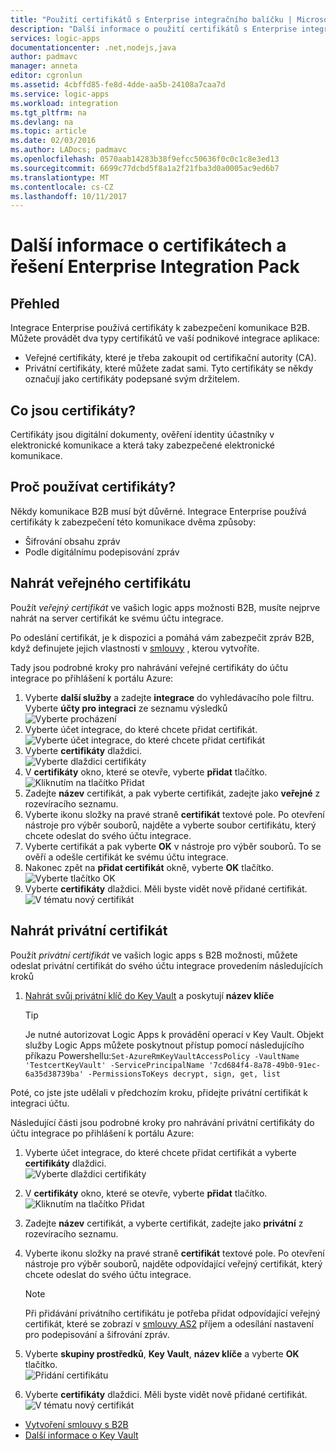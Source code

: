 ```yaml
---
title: "Použití certifikátů s Enterprise integračního balíčku | Microsoft Docs"
description: "Další informace o použití certifikátů s Enterprise integračního balíčku | Azure Logic Apps"
services: logic-apps
documentationcenter: .net,nodejs,java
author: padmavc
manager: anneta
editor: cgronlun
ms.assetid: 4cbffd85-fe8d-4dde-aa5b-24108a7caa7d
ms.service: logic-apps
ms.workload: integration
ms.tgt_pltfrm: na
ms.devlang: na
ms.topic: article
ms.date: 02/03/2016
ms.author: LADocs; padmavc
ms.openlocfilehash: 0570aab14283b38f9efcc50636f0c0c1c8e3ed13
ms.sourcegitcommit: 6699c77dcbd5f8a1a2f21fba3d0a0005ac9ed6b7
ms.translationtype: MT
ms.contentlocale: cs-CZ
ms.lasthandoff: 10/11/2017
---
```

# <a name="learn-about-certificates-and-enterprise-integration-pack"></a>Další informace o certifikátech a řešení Enterprise Integration Pack
## <a name="overview"></a>Přehled
Integrace Enterprise používá certifikáty k zabezpečení komunikace B2B. Můžete provádět dva typy certifikátů ve vaší podnikové integrace aplikace:

* Veřejné certifikáty, které je třeba zakoupit od certifikační autority (CA).
* Privátní certifikáty, které můžete zadat sami. Tyto certifikáty se někdy označují jako certifikáty podepsané svým držitelem.

## <a name="what-are-certificates"></a>Co jsou certifikáty?
Certifikáty jsou digitální dokumenty, ověření identity účastníky v elektronické komunikace a která taky zabezpečené elektronické komunikace.

## <a name="why-use-certificates"></a>Proč používat certifikáty?
Někdy komunikace B2B musí být důvěrné. Integrace Enterprise používá certifikáty k zabezpečení této komunikace dvěma způsoby:

* Šifrování obsahu zpráv
* Podle digitálnímu podepisování zpráv  

## <a name="upload-a-public-certificate"></a>Nahrát veřejného certifikátu

Použít *veřejný certifikát* ve vašich logic apps možnosti B2B, musíte nejprve nahrát na server certifikát ke svému účtu integrace.  

Po odeslání certifikát, je k dispozici a pomáhá vám zabezpečit zpráv B2B, když definujete jejich vlastnosti v [smlouvy](logic-apps-enterprise-integration-agreements.md) , kterou vytvoříte.  

Tady jsou podrobné kroky pro nahrávání veřejné certifikáty do účtu integrace po přihlášení k portálu Azure:

1. Vyberte **další služby** a zadejte **integrace** do vyhledávacího pole filtru. Vyberte **účty pro integraci** ze seznamu výsledků     
![Vyberte procházení](media/logic-apps-enterprise-integration-certificates/overview-1.png)  
2. Vyberte účet integrace, do které chcete přidat certifikát.  
![Vyberte účet integrace, do které chcete přidat certifikát](media/logic-apps-enterprise-integration-certificates/overview-3.png)  
3. Vyberte **certifikáty** dlaždici.  
![Vyberte dlaždici certifikáty](media/logic-apps-enterprise-integration-certificates/certificate-1.png)
4. V **certifikáty** okno, které se otevře, vyberte **přidat** tlačítko.   
![Kliknutím na tlačítko Přidat](media/logic-apps-enterprise-integration-certificates/certificate-2.png)
5. Zadejte **název** certifikát, a pak vyberte certifikát, zadejte jako **veřejné** z rozevíracího seznamu.  
6. Vyberte ikonu složky na pravé straně **certifikát** textové pole. Po otevření nástroje pro výběr souborů, najděte a vyberte soubor certifikátu, který chcete odeslat do svého účtu integrace.
7. Vyberte certifikát a pak vyberte **OK** v nástroje pro výběr souborů. To se ověří a odešle certifikát ke svému účtu integrace.
8. Nakonec zpět na **přidat certifikát** okně, vyberte **OK** tlačítko.  
![Vyberte tlačítko OK](media/logic-apps-enterprise-integration-certificates/certificate-3.png)  
9. Vyberte **certifikáty** dlaždici. Měli byste vidět nově přidané certifikát.  
![V tématu nový certifikát](media/logic-apps-enterprise-integration-certificates/certificate-4.png)  

## <a name="upload-a-private-certificate"></a>Nahrát privátní certifikát

Použít *privátní certifikát* ve vašich logic apps s B2B možnosti, můžete odeslat privátní certifikát do svého účtu integrace provedením následujících kroků

1. [Nahrát svůj privátní klíč do Key Vault](../key-vault/key-vault-get-started.md "Další informace o Key Vault") a poskytují **název klíče** 
   
   > [!TIP]
   > Je nutné autorizovat Logic Apps k provádění operací v Key Vault. Objekt služby Logic Apps můžete poskytnout přístup pomocí následujícího příkazu Powershellu:`Set-AzureRmKeyVaultAccessPolicy -VaultName 'TestcertKeyVault' -ServicePrincipalName '7cd684f4-8a78-49b0-91ec-6a35d38739ba' -PermissionsToKeys decrypt, sign, get, list`  
   > 
   > 

Poté, co jste jste udělali v předchozím kroku, přidejte privátní certifikát k integraci účtu.

Následující části jsou podrobné kroky pro nahrávání privátní certifikáty do účtu integrace po přihlášení k portálu Azure:  
 
1. Vyberte účet integrace, do které chcete přidat certifikát a vyberte **certifikáty** dlaždici.  
![Vyberte dlaždici certifikáty](media/logic-apps-enterprise-integration-certificates/certificate-1.png)  
2. V **certifikáty** okno, které se otevře, vyberte **přidat** tlačítko.   
![Kliknutím na tlačítko Přidat](media/logic-apps-enterprise-integration-certificates/certificate-2.png)
3. Zadejte **název** certifikát, a vyberte certifikát, zadejte jako **privátní** z rozevíracího seznamu.   
4. Vyberte ikonu složky na pravé straně **certifikát** textové pole. Po otevření nástroje pro výběr souborů, najděte odpovídající veřejný certifikát, který chcete odeslat do svého účtu integrace.   
   
   > [!Note]
   > Při přidávání privátního certifikátu je potřeba přidat odpovídající veřejný certifikát, které se zobrazí v [smlouvy AS2](logic-apps-enterprise-integration-as2.md) příjem a odesílání nastavení pro podepisování a šifrování zpráv.
   > 
   >   

5. Vyberte **skupiny prostředků**, **Key Vault**, **název klíče** a vyberte **OK** tlačítko.  
![Přidání certifikátu](media/logic-apps-enterprise-integration-certificates/privatecertificate-1.png)  
6. Vyberte **certifikáty** dlaždici. Měli byste vidět nově přidané certifikát.
![V tématu nový certifikát](media/logic-apps-enterprise-integration-certificates/privatecertificate-2.png)  



* [Vytvoření smlouvy s B2B](logic-apps-enterprise-integration-agreements.md)  
* [Další informace o Key Vault](../key-vault/key-vault-get-started.md "Další informace o Key Vault")  

